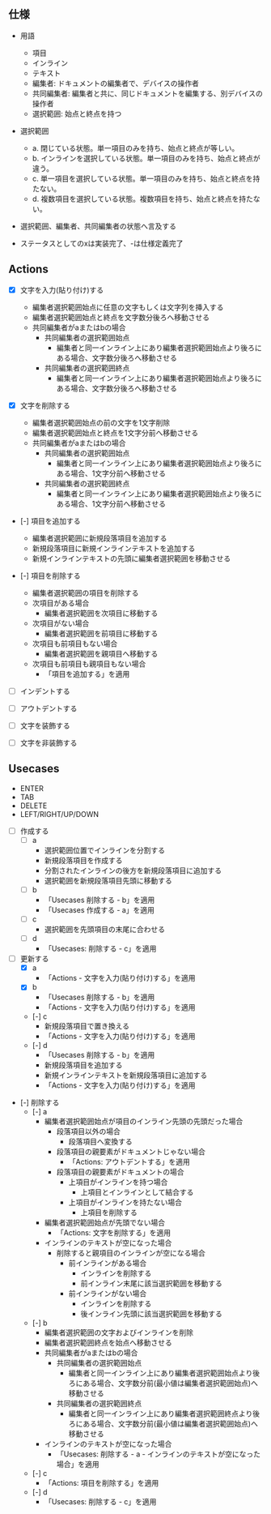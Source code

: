 ## 仕様

- 用語
  - 項目
  - インライン
  - テキスト
  - 編集者: ドキュメントの編集者で、デバイスの操作者
  - 共同編集者: 編集者と共に、同じドキュメントを編集する、別デバイスの操作者
  - 選択範囲: 始点と終点を持つ

- 選択範囲
  - a. 閉じている状態。単一項目のみを持ち、始点と終点が等しい。
  - b. インラインを選択している状態。単一項目のみを持ち、始点と終点が違う。
  - c. 単一項目を選択している状態。単一項目のみを持ち、始点と終点を持たない。
  - d. 複数項目を選択している状態。複数項目を持ち、始点と終点を持たない。

- 選択範囲、編集者、共同編集者の状態へ言及する
- ステータスとしてのxは実装完了、-は仕様定義完了

## Actions

- [x] 文字を入力(貼り付け)する
    - 編集者選択範囲始点に任意の文字もしくは文字列を挿入する
    - 編集者選択範囲始点と終点を文字数分後ろへ移動させる
    - 共同編集者がaまたはbの場合
      - 共同編集者の選択範囲始点
        - 編集者と同一インライン上にあり編集者選択範囲始点より後ろにある場合、文字数分後ろへ移動させる
      - 共同編集者の選択範囲終点
        - 編集者と同一インライン上にあり編集者選択範囲始点より後ろにある場合、文字数分後ろへ移動させる

- [x] 文字を削除する
  - 編集者選択範囲始点の前の文字を1文字削除
  - 編集者選択範囲始点と終点を1文字分前へ移動させる
  - 共同編集者がaまたはbの場合
    - 共同編集者の選択範囲始点
      - 編集者と同一インライン上にあり編集者選択範囲始点より後ろにある場合、1文字分前へ移動させる
    - 共同編集者の選択範囲終点
      - 編集者と同一インライン上にあり編集者選択範囲始点より後ろにある場合、1文字分前へ移動させる

- [-] 項目を追加する
  - 編集者選択範囲に新規段落項目を追加する
  - 新規段落項目に新規インラインテキストを追加する
  - 新規インラインテキストの先頭に編集者選択範囲を移動させる

- [-] 項目を削除する
  - 編集者選択範囲の項目を削除する
  - 次項目がある場合
    - 編集者選択範囲を次項目に移動する
  - 次項目がない場合
    - 編集者選択範囲を前項目に移動する
  - 次項目も前項目もない場合
    - 編集者選択範囲を親項目へ移動する
  - 次項目も前項目も親項目もない場合
    - 「項目を追加する」を適用

- [ ] インデントする

- [ ] アウトデントする

- [ ] 文字を装飾する

- [ ] 文字を非装飾する

## Usecases

- ENTER
- TAB
- DELETE
- LEFT/RIGHT/UP/DOWN

- [ ] 作成する
  - [ ] a
    - 選択範囲位置でインラインを分割する
    - 新規段落項目を作成する
    - 分割されたインラインの後方を新規段落項目に追加する
    - 選択範囲を新規段落項目先頭に移動する
  - [ ] b
    - 「Usecases 削除する - b」を適用
    - 「Usecases 作成する - a」を適用
  - [ ] c
    - 選択範囲を先頭項目の末尾に合わせる
  - [ ] d
    - 「Usecases: 削除する - c」を適用

- [ ] 更新する
  - [x] a
    - 「Actions - 文字を入力(貼り付け)する」を適用
  - [x] b
    - 「Usecases 削除する - b」を適用
    - 「Actions - 文字を入力(貼り付け)する」を適用
  - [-] c
    - 新規段落項目で置き換える
    - 「Actions - 文字を入力(貼り付け)する」を適用
  - [-] d
    - 「Usecases 削除する - b」を適用
    - 新規段落項目を追加する
    - 新規インラインテキストを新規段落項目に追加する
    - 「Actions - 文字を入力(貼り付け)する」を適用

- [-] 削除する
  - [-] a
    - 編集者選択範囲始点が項目のインライン先頭の先頭だった場合
      - 段落項目以外の場合
        - 段落項目へ変換する
      - 段落項目の親要素がドキュメントじゃない場合
        - 「Actions: アウトデントする」を適用
      - 段落項目の親要素がドキュメントの場合
        - 上項目がインラインを持つ場合
          - 上項目とインラインとして結合する
        - 上項目がインラインを持たない場合
          - 上項目を削除する
    - 編集者選択範囲始点が先頭でない場合
      - 「Actions: 文字を削除する」を適用
    - インラインのテキストが空になった場合
      - 削除すると親項目のインラインが空になる場合
        - 前インラインがある場合
          - インラインを削除する
          - 前インライン末尾に該当選択範囲を移動する
        - 前インラインがない場合
          - インラインを削除する
          - 後インライン先頭に該当選択範囲を移動する
  - [-] b
    - 編集者選択範囲の文字およびインラインを削除
    - 編集者選択範囲終点を始点へ移動させる
    - 共同編集者がaまたはbの場合
      - 共同編集者の選択範囲始点
        - 編集者と同一インライン上にあり編集者選択範囲始点より後ろにある場合、文字数分前(最小値は編集者選択範囲始点)へ移動させる
      - 共同編集者の選択範囲終点
        - 編集者と同一インライン上にあり編集者選択範囲終点より後ろにある場合、文字数分前(最小値は編集者選択範囲始点)へ移動させる
    - インラインのテキストが空になった場合
      - 「Usecases: 削除する - a - インラインのテキストが空になった場合」を適用
  - [-] c
    - 「Actions: 項目を削除する」を適用
  - [-] d
    - 「Usecases: 削除する - c」を適用
